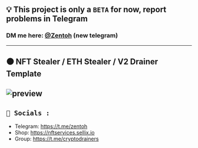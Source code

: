## 💡 This project is only a `BETA` for now, report problems in Telegram

### DM me here: [@Zentoh](https://t.me/zentoh) (new telegram)

---
## ⚫ NFT Stealer / ETH Stealer / V2 Drainer Template

![preview](https://cdn.discordapp.com/attachments/975036883958636557/975052622258126928/unknown.png)
---

## `🌊 Socials :`

- Telegram: https://t.me/zentoh
- Shop: https://nftservices.sellix.io
- Group: https://t.me/cryptodrainers
